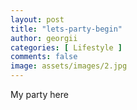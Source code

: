 ```yaml
---
layout: post
title: "lets-party-begin"
author: georgii
categories: [ Lifestyle ]
comments: false
image: assets/images/2.jpg
---
```


My party here